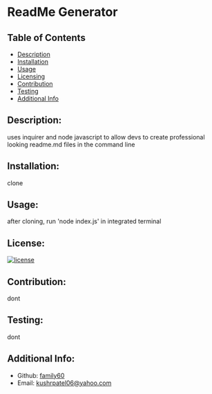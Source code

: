 # ReadMe Generator
    
## Table of Contents 
- [Description](#description)
- [Installation](#installation)
- [Usage](#usage)
- [Licensing](#license)
- [Contribution](#contribution)
- [Testing](#testing)
- [Additional Info](#additional-info)
## Description:
uses inquirer and node javascript to allow devs to create professional looking readme.md files in the command line
## Installation:
clone
## Usage:
after cloning, run 'node index.js' in integrated terminal
## License:    
[![license](https://img.shields.io/badge/license--blue)](https://shields.io)
## Contribution:
dont
## Testing:
dont
## Additional Info:
- Github: [family60](https://github.com/family60)
- Email: kushrpatel06@yahoo.com 
    
